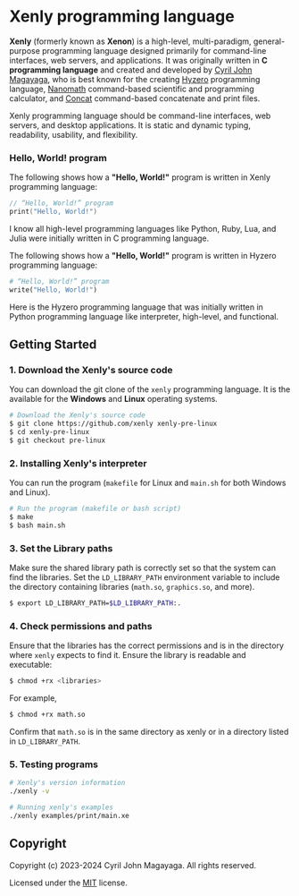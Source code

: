 # Xenly programming language

**Xenly** (formerly known as **Xenon**) is a high-level, multi-paradigm, general-purpose programming language designed primarily for command-line interfaces, web servers, and applications. It was originally written in **C programming language** and created and developed by [Cyril John Magayaga](https://github.com/magayaga), who is best known for the creating [Hyzero](https://github.com/magayaga/hyzero) programming language, [Nanomath](https://github.com/magayaga/nanomath) command-based scientific and programming calculator, and [Concat](https://github.com/magayaga/concat) command-based concatenate and print files.

Xenly programming language should be command-line interfaces, web servers, and desktop applications. It is static and dynamic typing, readability, usability, and flexibility.

### Hello, World! program
The following shows how a **"Hello, World!"** program is written in Xenly programming language:

```c
// “Hello, World!” program
print("Hello, World!")
```

I know all high-level programming languages like Python, Ruby, Lua, and Julia were initially written in C programming language.

The following shows how a **"Hello, World!"** program is written in Hyzero programming language:

```python
# “Hello, World!” program
write("Hello, World!")
```

Here is the Hyzero programming language that was initially written in Python programming language like interpreter, high-level, and functional.

## Getting Started

### 1. Download the Xenly's source code

You can download the git clone of the `xenly` programming language. It is the available for the **Windows** and **Linux** operating systems.


```bash
# Download the Xenly's source code
$ git clone https://github.com/xenly xenly-pre-linux
$ cd xenly-pre-linux
$ git checkout pre-linux
```

### 2. Installing Xenly's interpreter

You can run the program (`makefile` for Linux and `main.sh` for both Windows and Linux).

```bash
# Run the program (makefile or bash script)
$ make
$ bash main.sh
```

### 3. Set the Library paths

Make sure the shared library path is correctly set so that the system can find the libraries. Set the `LD_LIBRARY_PATH` environment variable to include the directory containing libraries (`math.so`, `graphics.so`, and more).

```bash
$ export LD_LIBRARY_PATH=$LD_LIBRARY_PATH:.
```

### 4. Check permissions and paths

Ensure that the libraries has the correct permissions and is in the directory where `xenly` expects to find it. Ensure the library is readable and executable:

```bash
$ chmod +rx <libraries>
```

For example,

```bash
$ chmod +rx math.so
```

Confirm that `math.so` is in the same directory as xenly or in a directory listed in `LD_LIBRARY_PATH`.

### 5. Testing programs

```bash
# Xenly's version information
./xenly -v

# Running xenly's examples
./xenly examples/print/main.xe
```

## Copyright

Copyright (c) 2023-2024 Cyril John Magayaga. All rights reserved.

Licensed under the [MIT](LICENSE) license.
